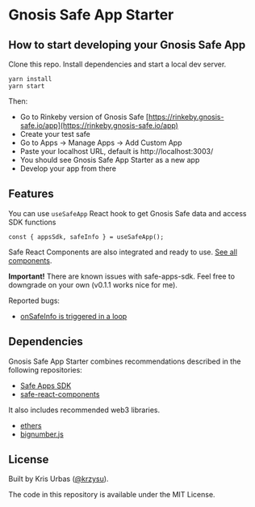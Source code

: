 # Gnosis Safe App Starter

## How to start developing your Gnosis Safe App

Clone this repo. Install dependencies and start a local dev server.

```
yarn install
yarn start
```

Then:

- Go to Rinkeby version of Gnosis Safe [https://rinkeby.gnosis-safe.io/app](https://rinkeby.gnosis-safe.io/app)
- Create your test safe
- Go to Apps -> Manage Apps -> Add Custom App
- Paste your localhost URL, default is http://localhost:3003/
- You should see Gnosis Safe App Starter as a new app
- Develop your app from there

## Features

You can use `useSafeApp` React hook to get Gnosis Safe data and access SDK functions

```
const { appsSdk, safeInfo } = useSafeApp();
```

Safe React Components are also integrated and ready to use. [See all components](https://github.com/gnosis/safe-react-components#storybook).

**Important!**
There are known issues with safe-apps-sdk. Feel free to downgrade on your own (v0.1.1 works nice for me).

Reported bugs:

- [onSafeInfo is triggered in a loop](https://github.com/gnosis/safe-apps-sdk/issues/38)

## Dependencies

Gnosis Safe App Starter combines recommendations described in the following repositories:

- [Safe Apps SDK](https://github.com/gnosis/safe-apps-sdk)
- [safe-react-components](https://github.com/gnosis/safe-react-components)

It also includes recommended web3 libraries.

- [ethers](https://github.com/ethers-io/ethers.js/)
- [bignumber.js](https://github.com/MikeMcl/bignumber.js/)

## License

Built by Kris Urbas ([@krzysu](https://twitter.com/krzysu)).

The code in this repository is available under the MIT License.
